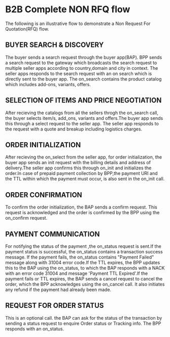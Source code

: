 # B2B Complete NON RFQ flow
The following is an illustrative flow to demonstrate a Non Request For Quotation(RFQ) flow.

## BUYER SEARCH & DISCOVERY
The buyer sends a search request through the buyer app(BAP). BPP sends a search request to the gateway 
which broadcasts the search request to multiple seller apps according to country,domain and city in context. 
The seller apps responds to the search request with an on search which is directly
sent to the buyer app. The on_search contains the product catalog which includes add-ons, variants, offers.

## SELECTION OF ITEMS AND PRICE NEGOTIATION
After recieving the catalogs from all the sellers throgh the on_search call, 
the buyer selects item/s, add_ons, variants and offers.The buyer app sends this 
through a select request to the seller app. The seller app responds to the request 
with a quote and breakup including logistics charges.

## ORDER INITIALIZATION 
After recieving the on_select from the seller app, for order initialization, the 
buyer app sends an init request with the billing details and address of delivery.The seller app confirms 
this through on_init and initializes the order.In case of prepaid payment collection 
by BPP,the payment URI and the TTL within which the payment must occur, is also sent in the on_init call.

## ORDER CONFIRMATION
To confirm the order initialization, the BAP sends a confirm request. This request 
is acknowledged and the order is confirmed by the BPP using the on_confirm request.

## PAYMENT COMMUNICATION
For notifying the status of the payment ,the on_status request is sent.If the 
payment status is successful, the on_status contains a transaction success message.
If the payment fails, the on_status contains "Payment Failed" message along with 
31004 error code.If the TTL expires, the BPP updates this to the BAP using the 
on_status, to which the BAP responds with a NACK with an error code 31004 and 
message 'Payment TTL Expired'.If the payment fails or TTL expires, the BAP sends a 
cancel request to cancel the order, which the BPP acknowledges using the on_cancel 
call. It also initiates any refund if the payment had already been made.

## REQUEST FOR ORDER STATUS
This is an optional call. the BAP can ask for the status of the transaction by 
sending a status request to enquire Order status or Tracking info. The BPP responds 
with an on_status.


  
